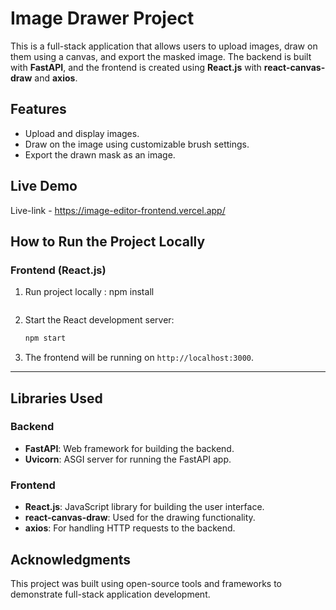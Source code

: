 # Image Drawer Project

This is a full-stack application that allows users to upload images, draw on them using a canvas, and export the masked image. The backend is built with **FastAPI**, and the frontend is created using **React.js** with **react-canvas-draw** and **axios**.

## Features
- Upload and display images.
- Draw on the image using customizable brush settings.
- Export the drawn mask as an image.

## Live Demo
Live-link - https://image-editor-frontend.vercel.app/

## How to Run the Project Locally

### Frontend (React.js)

1. Run project locally : 
   npm install
   ```

2. Start the React development server:
   ```bash
   npm start
   ```

3. The frontend will be running on `http://localhost:3000`.

---

## Libraries Used

### Backend
- **FastAPI**: Web framework for building the backend.
- **Uvicorn**: ASGI server for running the FastAPI app.

### Frontend
- **React.js**: JavaScript library for building the user interface.
- **react-canvas-draw**: Used for the drawing functionality.
- **axios**: For handling HTTP requests to the backend.

## Acknowledgments
This project was built using open-source tools and frameworks to demonstrate full-stack application development.

